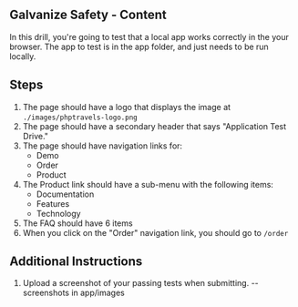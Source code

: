 ## Galvanize Safety - Content

In this drill, you're going to test that a local app works correctly in the your browser. The app to test is in the app folder, and just needs to be run locally.

## Steps

1. The page should have a logo that displays the image at `./images/phptravels-logo.png`
1. The page should have a secondary header that says "Application Test Drive."
1. The page should have navigation links for:
   * Demo
   * Order
   * Product
1. The Product link should have a sub-menu with the following items:
   * Documentation
   * Features
   * Technology
1. The FAQ should have 6 items
1. When you click on the "Order" navigation link, you should go to `/order`

## Additional Instructions

1. Upload a screenshot of your passing tests when submitting. 
    -- screenshots in app/images
